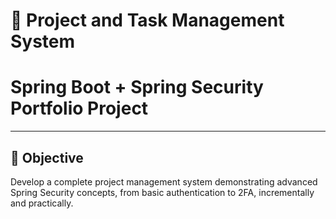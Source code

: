 # 🚀 Project and Task Management System

# **Spring Boot + Spring Security Portfolio Project**

---

## 🎯 Objective

Develop a complete project management system demonstrating advanced Spring Security concepts, from basic authentication to 2FA, incrementally and practically.